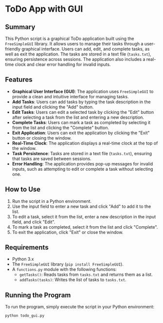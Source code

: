 # ToDo App with GUI

## Summary
This Python script is a graphical ToDo application built using the `FreeSimpleGUI` library. It allows users to manage their tasks through a user-friendly graphical interface. Users can add, edit, and complete tasks, as well as exit the application. The tasks are stored in a text file (`tasks.txt`), ensuring persistence across sessions. The application also includes a real-time clock and clear error handling for invalid inputs.

## Features
- **Graphical User Interface (GUI)**: The application uses `FreeSimpleGUI` to provide a clean and intuitive interface for managing tasks.
- **Add Tasks**: Users can add tasks by typing the task description in the input field and clicking the "Add" button.
- **Edit Tasks**: Users can edit a selected task by clicking the "Edit" button after selecting a task from the list and entering a new description.
- **Complete Tasks**: Users can mark a task as completed by selecting it from the list and clicking the "Complete" button.
- **Exit Application**: Users can exit the application by clicking the "Exit" button or closing the window.
- **Real-Time Clock**: The application displays a real-time clock at the top of the window.
- **Task Persistence**: Tasks are stored in a text file (`tasks.txt`), ensuring that tasks are saved between sessions.
- **Error Handling**: The application provides pop-up messages for invalid inputs, such as attempting to edit or complete a task without selecting one.

## How to Use
1. Run the script in a Python environment.
2. Use the input field to enter a new task and click "Add" to add it to the list.
3. To edit a task, select it from the list, enter a new description in the input field, and click "Edit".
4. To mark a task as completed, select it from the list and click "Complete".
5. To exit the application, click "Exit" or close the window.

## Requirements
- Python 3.x
- The `FreeSimpleGUI` library (`pip install FreeSimpleGUI`).
- A `functions.py` module with the following functions:
  - `getTasks()`: Reads tasks from `tasks.txt` and returns them as a list.
  - `addTasks(tasks)`: Writes the list of tasks to `tasks.txt`.

## Running the Program
To run the program, simply execute the script in your Python environment:
```bash
python todo_gui.py
```
